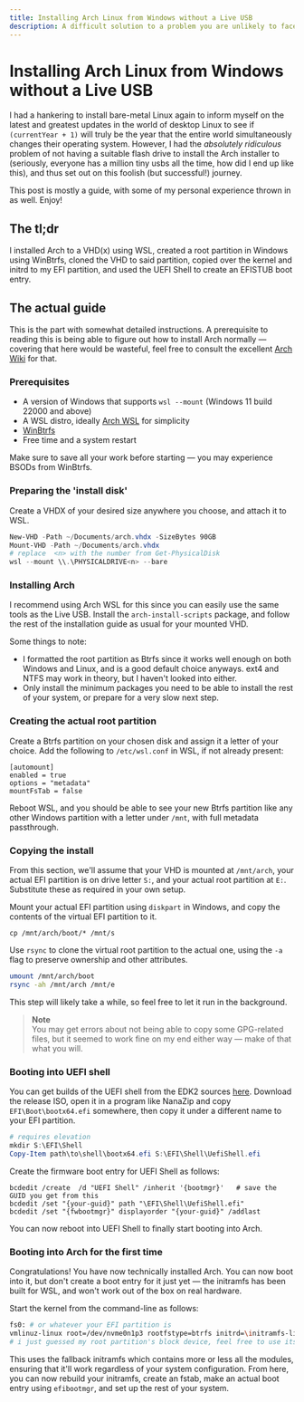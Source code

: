 ```yaml
---
title: Installing Arch Linux from Windows without a Live USB
description: A difficult solution to a problem you are unlikely to face
---
```


# Installing Arch Linux from Windows without a Live USB

I had a hankering to install bare-metal Linux again to inform myself on the latest and greatest updates in the world of desktop Linux to see if `(currentYear + 1)` will truly be the year that the entire world simultaneously changes their operating system. However, I had the _absolutely ridiculous_ problem of not having a suitable flash drive to install the Arch installer to (seriously, everyone has a million tiny usbs all the time, how did I end up like this), and thus set out on this foolish (but successful!) journey.

This post is mostly a guide, with some of my personal experience thrown in as well. Enjoy!

## The tl;dr

I installed Arch to a VHD(x) using WSL, created a root partition in Windows using WinBtrfs, cloned the VHD to said partition, copied over the kernel and initrd to my EFI partition, and used the UEFI Shell to create an EFISTUB boot entry.

## The actual guide

This is the part with somewhat detailed instructions. A prerequisite to reading this is being able to figure out how to install Arch normally — covering that here would be wasteful, feel free to consult the excellent [Arch Wiki](https://wiki.archlinux.org/title/Installation_guide) for that.

### Prerequisites

- A version of Windows that supports `wsl --mount` (Windows 11 build 22000 and above)
- A WSL distro, ideally [Arch WSL](https://github.com/yuk7/ArchWSL) for simplicity
- [WinBtrfs](https://github.com/maharmstone/btrfs)
- Free time and a system restart

Make sure to save all your work before starting — you may experience BSODs from WinBtrfs.

### Preparing the 'install disk'

Create a VHDX of your desired size anywhere you choose, and attach it to WSL.

```powershell
New-VHD -Path ~/Documents/arch.vhdx -SizeBytes 90GB
Mount-VHD -Path ~/Documents/arch.vhdx
# replace  <n> with the number from Get-PhysicalDisk
wsl --mount \\.\PHYSICALDRIVE<n> --bare
```

### Installing Arch

I recommend using Arch WSL for this since you can easily use the same tools as the Live USB. Install the `arch-install-scripts` package, and follow the rest of the installation guide as usual for your mounted VHD.

Some things to note:

- I formatted the root partition as Btrfs since it works well enough on both Windows and Linux, and is a good default choice anyways. ext4 and NTFS may work in theory, but I haven't looked into either.
- Only install the minimum packages you need to be able to install the rest of your system, or prepare for a very slow next step.

### Creating the actual root partition

Create a Btrfs partition on your chosen disk and assign it a letter of your choice. Add the following to `/etc/wsl.conf` in WSL, if not already present:

```
[automount]
enabled = true
options = "metadata"
mountFsTab = false
```

Reboot WSL, and you should be able to see your new Btrfs partition like any other Windows partition with a letter under `/mnt`, with full metadata passthrough.

### Copying the install

From this section, we'll assume that your VHD is mounted at `/mnt/arch`, your actual EFI partition is on drive letter `S:`, and your actual root partition at `E:`. Substitute these as required in your own setup.

Mount your actual EFI partition using `diskpart` in Windows, and copy the contents of the virtual EFI partition to it.

```
cp /mnt/arch/boot/* /mnt/s
```

Use `rsync` to clone the virtual root partition to the actual one, using the `-a` flag to preserve ownership and other attributes.

```bash
umount /mnt/arch/boot
rsync -ah /mnt/arch /mnt/e
```

This step will likely take a while, so feel free to let it run in the background.

> **Note**  
> You may get errors about not being able to copy some GPG-related files, but it seemed to work fine on my end either way — make of that what you will.

### Booting into UEFI shell

You can get builds of the UEFI shell from the EDK2 sources [here](https://github.com/pbatard/UEFI-Shell/releases/latest). Download the release ISO, open it in a program like NanaZip and copy `EFI\Boot\bootx64.efi` somewhere, then copy it under a different name to your EFI partition.

```powershell
# requires elevation
mkdir S:\EFI\Shell
Copy-Item path\to\shell\bootx64.efi S:\EFI\Shell\UefiShell.efi
```

Create the firmware boot entry for UEFI Shell as follows:

```
bcdedit /create  /d "UEFI Shell" /inherit '{bootmgr}'   # save the GUID you get from this
bcdedit /set "{your-guid}" path "\EFI\Shell\UefiShell.efi"
bcdedit /set "{fwbootmgr}" displayorder "{your-guid}" /addlast
```

You can now reboot into UEFI Shell to finally start booting into Arch.

### Booting into Arch for the first time

Congratulations! You have now technically installed Arch. You can now boot into it, but don't create a boot entry for it just yet — the initramfs has been built for WSL, and won't work out of the box on real hardware.

Start the kernel from the command-line as follows:

```sh
fs0: # or whatever your EFI partition is
vmlinuz-linux root=/dev/nvme0n1p3 rootfstype=btrfs initrd=\initramfs-linux-fallback.img
# i just guessed my root partition's block device, feel free to use its GUID from the map command instead
```

This uses the fallback initramfs which contains more or less all the modules, ensuring that it'll work regardless of your system configuration. From here, you can now rebuild your initramfs, create an fstab, make an actual boot entry using `efibootmgr`, and set up the rest of your system.
